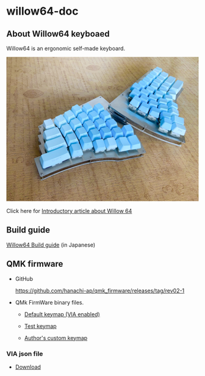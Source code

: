 # willow64-doc

## About Willow64 keyboaed

Willow64 is an ergonomic self-made keyboard.

  <img src="img/img00.jpg" alt="Willow64" title="willow64 keyboard">


Click here for [Introductory article about Willow 64](https://coal.hatenablog.com/entry/2020/12/04/231923)

## Build guide

 [Willow64 Build guide](buildguide-willow64-r2.md)  (in Japanese) 



## QMK firmware

- GitHub

  https://github.com/hanachi-ap/qmk_firmware/releases/tag/rev02-1


- QMk FirmWare binary files.

  - [Default keymap (VIA enabled)](https://github.com/hanachi-ap/qmk_firmware/releases/download/rev02-1/willow64_rev2_default.hex)

  - [Test keymap](https://github.com/hanachi-ap/qmk_firmware/releases/download/rev02-1/willow64_rev2_buildtest.hex)

  - [Author's custom keymap](https://github.com/hanachi-ap/qmk_firmware/releases/download/rev02-1/willow64_rev2_hanachi_custom.hex)

### VIA json file

  - [Download](./VIA-willow64.json)
